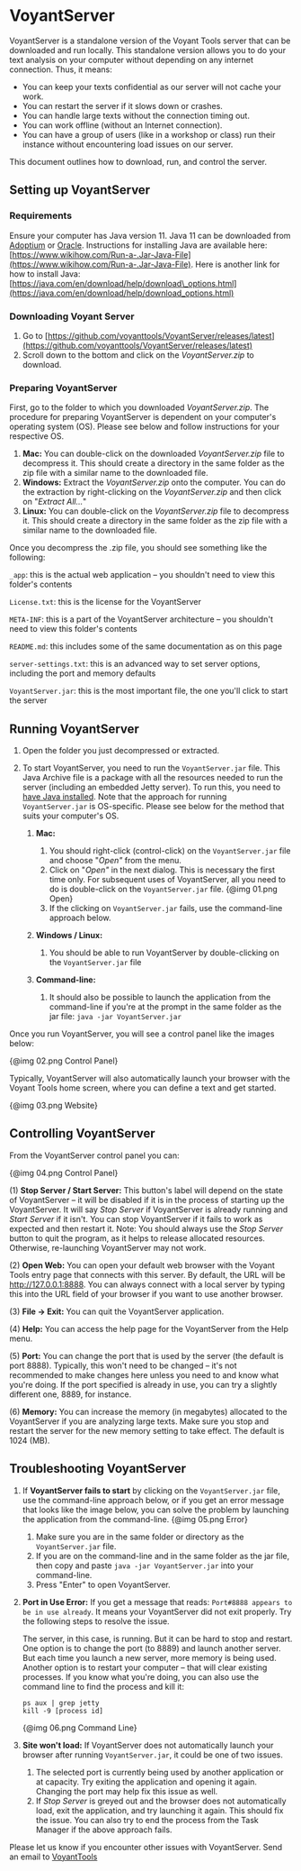 # VoyantServer

VoyantServer is a standalone version of the Voyant Tools server that can be downloaded and run locally. This standalone version allows you to do your text analysis on your computer without depending on any internet connection. Thus, it means:

- You can keep your texts confidential as our server will not cache your work.
- You can restart the server if it slows down or crashes.
- You can handle large texts without the connection timing out.
- You can work offline (without an Internet connection).
- You can have a group of users (like in a workshop or class) run their instance without encountering load issues on our server.

This document outlines how to download, run, and control the server.

## Setting up VoyantServer

### Requirements

Ensure your computer has Java version 11. Java 11 can be downloaded from [Adoptium](https://adoptium.net/temurin/releases/?version=11) or [Oracle](https://www.oracle.com/java/technologies/javase/jdk11-archive-downloads.html). Instructions for installing Java are available here: [https://www.wikihow.com/Run-a-.Jar-Java-File](https://www.wikihow.com/Run-a-.Jar-Java-File). Here is another link for how to install Java: [https://java.com/en/download/help/download\_options.html](https://java.com/en/download/help/download_options.html)

### Downloading Voyant Server

1. Go to [https://github.com/voyanttools/VoyantServer/releases/latest](https://github.com/voyanttools/VoyantServer/releases/latest)
2. Scroll down to the bottom and click on the _VoyantServer.zip_ to download.

### Preparing VoyantServer

First, go to the folder to which you downloaded _VoyantServer.zip_. The procedure for preparing VoyantServer is dependent on your computer's operating system (OS). Please see below and follow instructions for your respective OS.

1. **Mac:** You can double-click on the downloaded _VoyantServer.zip_ file to decompress it. This should create a directory in the same folder as the zip file with a similar name to the downloaded file.
2. **Windows:** Extract the _VoyantServer.zip_ onto the computer. You can do the extraction by right-clicking on the _VoyantServer.zip_ and then click on "_Extract All..._"
3. **Linux:** You can double-click on the _VoyantServer.zip_ file to decompress it. This should create a directory in the same folder as the zip file with a similar name to the downloaded file.

Once you decompress the .zip file, you should see something like the following:

`_app`: this is the actual web application – you shouldn't need to view this folder's contents

`License.txt`: this is the license for the VoyantServer

`META-INF`: this is a part of the VoyantServer architecture – you shouldn't need to view this folder's contents

`README.md`: this includes some of the same documentation as on this page

`server-settings.txt`: this is an advanced way to set server options, including the port and memory defaults

`VoyantServer.jar`: this is the most important file, the one you'll click to start the server

## Running VoyantServer

1. Open the folder you just decompressed or extracted.
2. To start VoyantServer, you need to run the `VoyantServer.jar` file. This Java Archive file is a package with all the resources needed to run the server (including an embedded Jetty server). To run this, you need to [have Java installed](http://www.wikihow.com/Run-a-.Jar-Java-File). Note that the approach for running `VoyantServer.jar` is OS-specific. Please see below for the method that suits your computer's OS.

	1. **Mac:**
		1. You should right-click (control-click) on the `VoyantServer.jar` file and choose "_Open"_ from the menu.
		2. Click on "_Open"_ in the next dialog. This is necessary the first time only. For subsequent uses of VoyantServer, all you need to do is double-click on the `VoyantServer.jar` file.
{@img 01.png Open}
		3. If the clicking on `VoyantServer.jar` fails, use the command-line approach below.

	2. **Windows / Linux:**
		1. You should be able to run VoyantServer by double-clicking on the `VoyantServer.jar` file

	1. **Command-line:**
		1. It should also be possible to launch the application from the command-line if you're at the prompt in the same folder as the jar file: `java -jar VoyantServer.jar`

Once you run VoyantServer, you will see a control panel like the images below:

{@img 02.png Control Panel}

Typically, VoyantServer will also automatically launch your browser with the Voyant Tools home screen, where you can define a text and get started.

{@img 03.png Website}

## Controlling VoyantServer

From the VoyantServer control panel you can:

{@img 04.png Control Panel}

(1)  **Stop Server / Start Server:**  This button's label will depend on the state of VoyantServer – it will be disabled if it is in the process of starting up the VoyantServer. It will say _Stop Server_ if VoyantServer is already running and _Start Server_ if it isn't. You can stop VoyantServer if it fails to work as expected and then restart it. Note: You should always use the _Stop Server_ button to quit the program, as it helps to release allocated resources. Otherwise, re-launching VoyantServer may not work.

(2) **Open Web:** You can open your default web browser with the Voyant Tools entry page that connects with this server. By default, the URL will be http://127.0.0.1:8888. You can always connect with a local server by typing this into the URL field of your browser if you want to use another browser.

(3) **File -> Exit:** You can quit the VoyantServer application.

(4) **Help:** You can access the help page for the VoyantServer from the Help menu.

(5) **Port:** You can change the port that is used by the server (the default is port 8888). Typically, this won't need to be changed – it's not recommended to make changes here unless you need to and know what you're doing. If the port specified is already in use, you can try a slightly different one, 8889, for instance.

(6) **Memory:** You can increase the memory (in megabytes) allocated to the VoyantServer if you are analyzing large texts. Make sure you stop and restart the server for the new memory setting to take effect. The default is 1024 (MB).

## Troubleshooting VoyantServer

1. If **VoyantServer fails to start** by clicking on the `VoyantServer.jar` file, use the command-line approach below, or if you get an error message that looks like the image below, you can solve the problem by launching the application from the command-line.
{@img 05.png Error}
	1. Make sure you are in the same folder or directory as the `VoyantServer.jar` file.
	2. If you are on the command-line and in the same folder as the jar file, then copy and paste `java -jar VoyantServer.jar` into your command-line.
	3. Press "Enter" to open VoyantServer.

2. **Port in Use Error:** If you get a message that reads: `Port#8888 appears to be in use already`. It means your VoyantServer did not exit properly. Try the following steps to resolve the issue.
	
	The server, in this case, is running. But it can be hard to stop and restart. One option is to change the port (to 8889) and launch another server. But each time you launch a new server, more memory is being used. Another option is to restart your computer – that will clear existing processes. If you know what you're doing, you can also use the command line to find the process and kill it:
	
	```
	ps aux | grep jetty
	kill -9 [process id]
	```
	
	{@img 06.png Command Line}

3. **Site won't load:** If VoyantServer does not automatically launch your browser after running `VoyantServer.jar`, it could be one of two issues.
	1. The selected port is currently being used by another application or at capacity. Try exiting the application and opening it again. Changing the port may help fix this issue as well.
	2. If _Stop Server_ is greyed out and the browser does not automatically load, exit the application, and try launching it again. This should fix the issue. You can also try to end the process from the Task Manager if the above approach fails.

Please let us know if you encounter other issues with VoyantServer. Send an email to [VoyantTools](mailto:voyanttools@gmail.com)